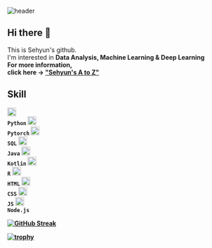 
![header](https://capsule-render.vercel.app/api?type=waving&color=CED8F6&height=200&section=header&text=Sehyun's%20GitHub%20&fontSize=40)

## Hi there 👋     
This is Sehyun's github.
<br>
I'm interested in <strong>Data Analysis, Machine Learning & Deep Learning<strong>
<br>
For more information, 
<br>
click here -> **["Sehyun's A to Z"](https://lively-tungsten-b4f.notion.site/5fbed8d55e3f482180470159df9ebd6a?pvs=4)**
<br>

## Skill
<code><img alt = "3.1 Python" height="20" src="https://cdn.icon-icons.com/icons2/112/PNG/512/python_18894.png"> Python</code>
<code><img alt = "3.1 Python" height="20" src="https://cdn.icon-icons.com/icons2/2699/PNG/512/pytorch_logo_icon_170820.png"> Pytorch</code>
<code><img alt = "3.1 Python" height="20" src="https://cdn.icon-icons.com/icons2/9/PNG/256/sql_racer_gamedatabase_sql_1526.png"> SQL</code>
<code><img alt = "3.1 Python" height="20" src="https://cdn.icon-icons.com/icons2/2415/PNG/512/java_original_logo_icon_146458.png"> Java</code>
<code><img alt = "3.1 Python" height="20" src="https://cdn.icon-icons.com/icons2/2107/PNG/512/file_type_kotlin_icon_130487.png"> Kotlin</code>
<code><img alt = "3.1 Python" height="20" src="https://cdn.icon-icons.com/icons2/2107/PNG/512/file_type_r_icon_130212.png"> R</code>
<code><img alt = "3.1 Python" height="20" src="https://cdn.icon-icons.com/icons2/2107/PNG/512/file_type_html_icon_130541.png"> HTML</code>
<code><img alt = "3.1 Python" height="20" src="https://cdn.icon-icons.com/icons2/2107/PNG/512/file_type_css_icon_130661.png"> CSS</code>
<code><img alt = "3.1 Python" height="20" src="https://cdn.icon-icons.com/icons2/2107/PNG/512/file_type_js_official_icon_130509.png"> JS</code>
<code><img alt = "3.1 Python" height="20" src="https://cdn.icon-icons.com/icons2/2107/PNG/512/file_type_node_icon_130301.png"> Node.js</code>



[![GitHub Streak](https://github-readme-streak-stats.herokuapp.com/?user=shjoo0407&theme=tokyonight)](https://git.io/streak-stats)


[![trophy](https://github-profile-trophy.vercel.app/?username=shjoo0407&theme=flat&column=8)](https://github.com/shjoo0407/)


